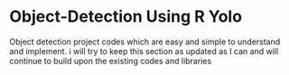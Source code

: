 # Object-Detection Using R Yolo
Object detection project codes which are easy and simple to understand and implement. i will try to keep this section as updated as I can and will continue to build upon the existing codes and libraries
